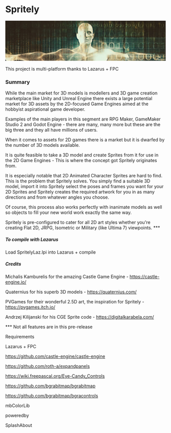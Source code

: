 # Spritely
![](stuff/dm04-readme-banner.jpg)

This project is multi-platform thanks to Lazarus + FPC

### Summary

While the main market for 3D models is modellers and 3D game creation marketplace like Unity and Unreal Engine there exists a large potential market for 3D assets by the 2D-focused Game Engines aimed at the hobbyist aspirational game developer. 

Examples of the main players in this segment are RPG Maker, GameMaker Studio 2 and Godot Engine - there are many, many more but these are the big three and they all have millions of users.

When it comes to assets for 2D games there is a market but it is dwarfed by the number of 3D models available. 

It is quite feasible to take a 3D model and create Sprites from it for use in the 2D Game Engines - This is where the concept got Spritely originates from.

It is especially notable that 2D Animated Character Sprites are hard to find. This is the problem that Spritely solves. You simply find a suitable 3D model, import it into Spritely select the poses and frames you want for your 2D Sprites and Spritely creates the required artwork for you in as many directions and from whatever angles you choose.

Of course, this process also works perfectly with inanimate models as well so objects to fill your new world work exactly the same way.

Spritely is pre-configured to cater for all 2D art styles whether you're creating Flat 2D, JRPG, Isometric or Military (like Ultima 7) viewpoints. ***


##### To compile with Lazarus

Load SpritelyLaz.lpi into Lazarus + compile

##### Credits

Michalis Kamburelis for the amazing Castle Game Engine - https://castle-engine.io/  

Quaternius for his superb 3D models - https://quaternius.com/

PVGames for their wonderful 2.5D art, the inspiration for Spritely - https://pvgames.itch.io/

Andrzej Kilijanski for his CGE Sprite code - https://digitalkarabela.com/

*** Not all features are in this pre-release

Requirements

Lazarus + FPC

https://github.com/castle-engine/castle-engine

https://github.com/roth-a/expandpanels

https://wiki.freepascal.org/Eye-Candy_Controls

https://github.com/bgrabitmap/bgrabitmap

https://github.com/bgrabitmap/bgracontrols

mbColorLib

poweredby

SplashAbout


